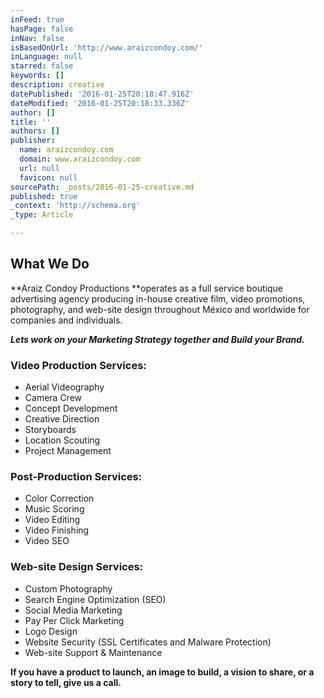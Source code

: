 ```yaml
---
inFeed: true
hasPage: false
inNav: false
isBasedOnUrl: 'http://www.araizcondoy.com/'
inLanguage: null
starred: false
keywords: []
description: creative
datePublished: '2016-01-25T20:18:47.916Z'
dateModified: '2016-01-25T20:18:33.336Z'
author: []
title: ''
authors: []
publisher:
  name: araizcondoy.com
  domain: www.araizcondoy.com
  url: null
  favicon: null
sourcePath: _posts/2016-01-25-creative.md
published: true
_context: 'http://schema.org'
_type: Article

---
```

## What We Do

**Araiz Condoy Productions **operates as a full service boutique advertising agency producing in-house creative film, video promotions, photography, and web-site design throughout México and worldwide for companies and individuals.

_**Lets work on your Marketing Strategy together and Build your Brand.**_

### **Video Production Services:**

* Aerial Videography
* Camera Crew
* Concept Development
* Creative Direction
* Storyboards
* Location Scouting
* Project Management

### **Post-Production Services:**

* Color Correction
* Music Scoring
* Video Editing 
* Video Finishing
* Video SEO

### **Web-site Design Services:**

* Custom Photography
* Search Engine Optimization (SEO)
* Social Media Marketing
* Pay Per Click Marketing
* Logo Design
* Website Security (SSL Certificates and Malware Protection)
* Web-site Support & Maintenance

**If you have a product to launch, an image to build, a vision to share, or a story to tell, give us a call.**